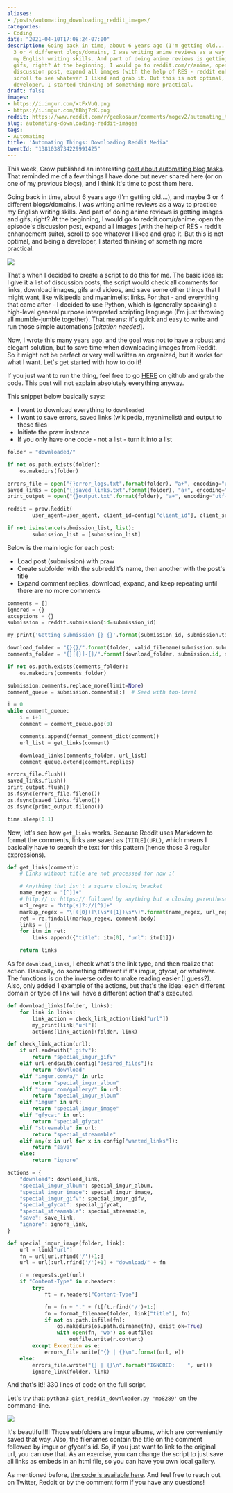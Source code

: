 ```yaml
---
aliases:
- /posts/automating_downloading_reddit_images/
categories:
- Coding
date: "2021-04-10T17:08:24-07:00"
description: Going back in time, about 6 years ago (I'm getting old....), and maybe
  3 or 4 different blogs/domains, I was writing anime reviews as a way to practice
  my English writing skills. And part of doing anime reviews is getting images and
  gifs, right? At the beginning, I would go to reddit.com/r/anime, open the episode's
  discussion post, expand all images (with the help of RES - reddit enhancement suite),
  scroll to see whatever I liked and grab it. But this is not optimal, and being a
  developer, I started thinking of something more practical.
draft: false
images:
- https://i.imgur.com/xtFxVuQ.png
- https://i.imgur.com/tBhj7cK.png
reddit: https://www.reddit.com/r/geekosaur/comments/mogcv2/automating_things_downloading_reddit_media/
slug: automating-downloading-reddit-images
tags:
- Automating
title: 'Automating Things: Downloading Reddit Media'
tweetId: "1381038734229991425"
---
```


This week, Crow published an interesting [post about automating blog tasks](https://www.crowsworldofanime.com/posts/automating-blog-tasks-blog-shop-talk/). That reminded me of a few things I have done but never shared here (or on one of my previous blogs), and I think it's time to post them here.

Going back in time, about 6 years ago (I'm getting old....), and maybe 3 or 4 different blogs/domains, I was writing anime reviews as a way to practice my English writing skills. And part of doing anime reviews is getting images and gifs, right? At the beginning, I would go to reddit.com/r/anime, open the episode's discussion post, expand all images (with the help of RES - reddit enhancement suite), scroll to see whatever I liked and grab it. But this is not optimal, and being a developer, I started thinking of something more practical.

![](https://i.imgur.com/tBhj7cK.png)

<!--more-->

That's when I decided to create a script to do this for me. The basic idea is: I give it a list of discussion posts, the script would check all comments for links, download images, gifs and videos, and save some other things that I might want, like wikipedia and myanimelist links. For that - and everything that came after - I decided to use Python, which is (generally speaking) a high-level general purpose interpreted scripting language (I'm just throwing all mumble-jumble together). That means: it's quick and easy to write and run those simple automations [*citation needed*].

Now, I wrote this many years ago, and the goal was not to have a robust and elegant solution, but to save time when downloading images from Reddit. So it might not be perfect or very well written an organized, but it works for what I want. Let's get started with how to do it!

If you just want to run the thing, feel free to go [HERE](https://gist.github.com/thiagomgd/4566ea92084f328c62ea6116521b959e) on github and grab the code. This post will not explain absolutely everything anyway.

This snippet below basically says:

- I want to download everything to `downloaded`
- I want to save errors, saved links (wikipedia, myanimelist) and output to these files
- Initiate the praw instance
- If you only have one code - not a list - turn it into a list

```python
folder = "downloaded/"

if not os.path.exists(folder):
	os.makedirs(folder)

errors_file = open("{}error_logs.txt".format(folder), "a+", encoding="utf-8")
saved_links = open("{}saved_links.txt".format(folder), "a+", encoding="utf-8")
print_output = open("{}output.txt".format(folder), "a+", encoding="utf-8")

reddit = praw.Reddit(
		user_agent=user_agent, client_id=config["client_id"], client_secret=config["client_secret"])

if not isinstance(submission_list, list):
		submission_list = [submission_list]
```

Below is the main logic for each post:

- Load post (submission) with praw
- Create subfolder with the subreddit's name, then another with the post's title
- Expand comment replies, download, expand, and keep repeating until there are no more comments

```python
comments = []
ignored = {}
exceptions = {}
submission = reddit.submission(id=submission_id)

my_print('Getting submission {} {}'.format(submission_id, submission.title))

download_folder = "{}{}/".format(folder, valid_filename(submission.subreddit.display_name))
comments_folder = "{}[{}]-{}/".format(download_folder, submission.id, submission.title)

if not os.path.exists(comments_folder):
    os.makedirs(comments_folder)       

submission.comments.replace_more(limit=None)
comment_queue = submission.comments[:]  # Seed with top-level

i = 0
while comment_queue:
    i = i+1
    comment = comment_queue.pop(0)

    comments.append(format_comment_dict(comment))
    url_list = get_links(comment)

    download_links(comments_folder, url_list)
    comment_queue.extend(comment.replies)

errors_file.flush()
saved_links.flush()
print_output.flush()
os.fsync(errors_file.fileno())
os.fsync(saved_links.fileno())
os.fsync(print_output.fileno())

time.sleep(0.1)
```

Now, let's see how `get_links` works. Because Reddit uses Markdown to format the comments, links are saved as `[TITLE](URL)`, which means I basically have to search the text for this pattern (hence those 3 regular expressions).

```python
def get_links(comment):
    # Links without title are not processed for now :(

    # Anything that isn't a square closing bracket
    name_regex = "[^]]+"
    # http:// or https:// followed by anything but a closing parentheses
    url_regex = "http[s]?://[^)]+"
    markup_regex = "\[({0})]\(\s*({1})\s*\)".format(name_regex, url_regex)
    ret = re.findall(markup_regex, comment.body)
    links = []
    for itm in ret:
        links.append({"title": itm[0], "url": itm[1]})

    return links
```

As for `download_links`, I check what's the link type, and then realize that action. Basically, do something different if it's imgur, gfycat, or whatever. The functions is on the inverse order to make reading easier (I guess?). Also, only added 1 example of the actions, but that's the idea: each different domain or type of link will have a different action that's executed.

```python
def download_links(folder, links):
    for link in links:
        link_action = check_link_action(link["url"])
        my_print(link["url"])
        actions[link_action](folder, link)

def check_link_action(url):
    if url.endswith(".gifv"):
        return "special_imgur_gifv"
    elif url.endswith(config["desired_files"]):
        return "download"
    elif "imgur.com/a/" in url:
        return "special_imgur_album"
    elif "imgur.com/gallery/" in url:
        return "special_imgur_album"
    elif "imgur" in url:
        return "special_imgur_image"
    elif "gfycat" in url:
        return "special_gfycat"
    elif "streamable" in url:
        return "special_streamable"
    elif any(x in url for x in config["wanted_links"]):
        return "save"
    else:
        return "ignore"

actions = {
    "download": download_link,
    "special_imgur_album": special_imgur_album,
    "special_imgur_image": special_imgur_image,
    "special_imgur_gifv": special_imgur_gifv,
    "special_gfycat": special_gfycat,
    "special_streamable": special_streamable,
    "save": save_link,
    "ignore": ignore_link,
}

def special_imgur_image(folder, link):
    url = link["url"]
    fn = url[url.rfind('/')+1:]
    url = url[:url.rfind('/')+1] + "download/" + fn

    r = requests.get(url)
    if "Content-Type" in r.headers:
        try:
            ft = r.headers["Content-Type"]

            fn = fn + "." + ft[ft.rfind('/')+1:]
            fn = format_filename(folder, link["title"], fn)
            if not os.path.isfile(fn):
                os.makedirs(os.path.dirname(fn), exist_ok=True)
                with open(fn, 'wb') as outfile:
                    outfile.write(r.content)
        except Exception as e: 
            errors_file.write("{} | {}\n".format(url, e))
    else:
        errors_file.write("{} | {}\n".format("IGNORED:    ", url))
        ignore_link(folder, link)
```

And that's it!! 330 lines of code on the full script.

Let's try that: `python3 gist_reddit_downloader.py 'mo8289'` on the command-line.

![](https://i.imgur.com/xtFxVuQ.png)

It's beautiful!!!! Those subfolders are imgur albums, which are conveniently saved that way. Also, the filenames contain the title on the comment followed by imgur or gfycat's id. So, if you just want to link to the original url, you can use that. As an exercise, you can change the script to just save all links as embeds in an html file, so you can have you own local gallery.

As mentioned before, [the code is available here](https://gist.github.com/thiagomgd/4566ea92084f328c62ea6116521b959e). And feel free to reach out on Twitter, Reddit or by the comment form if you have any questions!